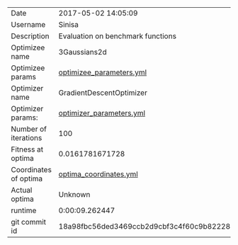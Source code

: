 | | |
| --- | --- |
| Date | 2017-05-02 14:05:09 |
| Username | Sinisa |
| Description | Evaluation on benchmark functions |
| Optimizee name | 3Gaussians2d |
| Optimizee params |  <a href="optimizee_parameters.yml">optimizee_parameters.yml</a>  |
| Optimizer name | GradientDescentOptimizer |
| Optimizer params: |  <a href="optimizer_parameters.yml">optimizer_parameters.yml</a>  |
| Number of iterations | 100 |
| Fitness at optima | 0.0161781671728 |
| Coordinates of optima |  <a href="optima_coordinates.yml">optima_coordinates.yml</a>  |
| Actual optima |  Unknown  |
| runtime | 0:00:09.262447 |
| git commit id | 18a98fbc56ded3469ccb2d9cbf3c4f60c9b82228 |